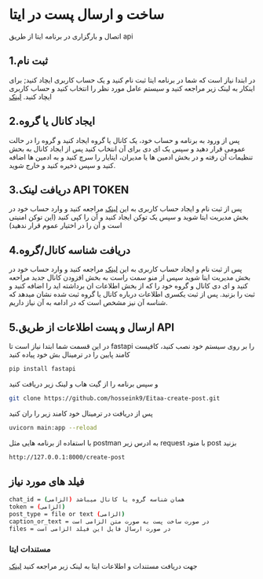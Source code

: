 # ساخت و ارسال پست در ایتا
اتصال و بارگزاری در برنامه ایتا از طریق api

## 1.ثبت نام
در ابتدا نیاز است که شما در برنامه ایتا ثبت نام کنید و یک حساب کاربری ایچاد کنید;
برای اینکار به لینک زیر مراجعه کنید و سیستم عامل مورد نظر را انتخاب کنید و حساب کاربری ایچاد کنید.
[لینک](https://eitaa.com/)

## 2.ایجاد کانال یا گروه
پس از ورود به برنامه و حساب خود، یک کانال یا گروه ایجاد کنید و گروه را در حالت عمومی قرار دهید و سپس یک ای دی برای آن انتخاب کنید
پس از ایجاد کانال به بحش تنظیمات آن رفته و در بخش ادمین ها یا مدیران، ایتایار را سرچ کنید و به ادمین ها اضافه کنید و سپس ذخیره کنید و خارج شوید.

## 3.دریافت لینک API TOKEN
پس از ثبت نام و ایجاد حساب کاربری به این [لینک](https://eitaayar.ir/admin/api) مراجعه کنید و وارد حساب خود در بخش مدیریت ایتا شوید
و سپس یک توکن ایجاد کنید و آن را کپی کنید
(این توکن امنیتی است و آن را در اختیار عموم قرار ندهید)

## 4.دریافت شناسه کانال/گروه
پس از ثبت نام و ایجاد حساب کاربری به این [لینک](https://eitaayar.ir/admin/peer/add) مراجعه کنید و وارد حساب خود در بخش مدیریت ایتا شوید
سپس از منو سمت راست به بخش افزودن کانال جدید مراحعه کنید و ای دی کانال و گروه خود را که از بخش اطلاعات ان برداشته اید را اضافه کنید و ثبت را بزنید.
پس از ثبت یکسری اطلاعات درباره کانال یا گروه ثبت شده نشان میدهد که شناسه آن نیز مشخص است که در ادامه به آن نیاز داریم.

## 5.ارسال و پست اطلاعات از طریق API
 در این قسمت شما ابتدا نیاز است تا fastapi را بر روی سیستم خود نصب کنید، کافیست کامند پایین را در ترمینال بش خود پیاده کنید
 ```bash
pip install fastapi
```

  و سپس برنامه را از گیت هاب و لینک زیر دریافت کنید
```bash
git clone https://github.com/hosseink9/Eitaa-create-post.git
```
پس از دریافت در ترمینال خود کامند زیر را ران کنید
```bash
uvicorn main:app --reload
```
با استفاده از برنامه هایی مثل postman به ادرس زیر request با متود post بزنید
```bash
http://127.0.0.1:8000/create-post
```
## فیلد های مورد نیاز
```bash
chat_id = همان شناسه گروه یا کانال میباشد (الزامی)
token = (الزامی)
post_type = file or text (الزامی)
caption_or_text = در صورت ساخت پست به صورت متن الزامی است
files = در صورت ارسال فایل این فیلد الزامی است
```

### مستندات ایتا
جهت دریافت مستندات و اطلاعات ایتا به لینک زیر مراجعه کنید [لینک](https://eitaayar.ir/assets/download/API_eitaayar.ir.pdf)
